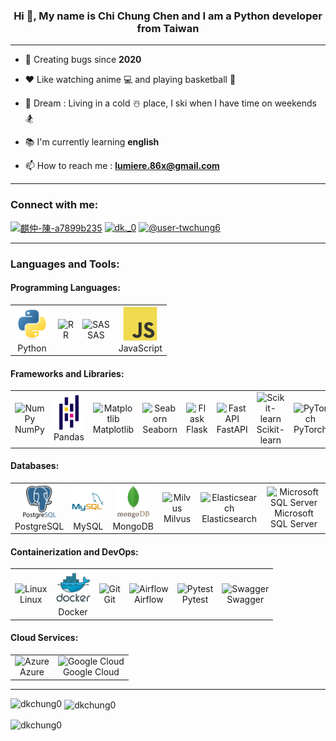 <h3 align="center">Hi 👋, My name is Chi Chung Chen and I am a Python developer from Taiwan </h3>
<hr>

- 💫 Creating bugs since **2020**

- ❤️ Like watching anime 💻 and playing basketball 🏀

- 🚀 Dream : Living in a cold ☃️ place, I ski when I have time on weekends 🏂

- 📚 I'm currently learning **english** 

- 📫 How to reach me : **lumiere.86x@gmail.com**
<hr>

<h3 align="left">Connect with me:</h3>
<p align="left">
<a href="https://linkedin.com/in/麒仲-陳-a7899b235" target="blank"><img align="center" src="https://raw.githubusercontent.com/rahuldkjain/github-profile-readme-generator/master/src/images/icons/Social/linked-in-alt.svg" alt="麒仲-陳-a7899b235" height="30" width="40" /></a>
<a href="https://instagram.com/dk._0" target="blank"><img align="center" src="https://raw.githubusercontent.com/rahuldkjain/github-profile-readme-generator/master/src/images/icons/Social/instagram.svg" alt="dk._0" height="30" width="40" /></a>
<a href="https://www.youtube.com/@user-twchung6" target="blank"><img align="center" src="https://raw.githubusercontent.com/rahuldkjain/github-profile-readme-generator/master/src/images/icons/Social/youtube.svg" alt="@user-twchung6" height="30" width="40" /></a>
</p>
<hr>

<h3 align="left">Languages and Tools:</h3>
<p align="left">
  <!-- Programming Languages -->
  <h4 align="left">Programming Languages:</h4>
  <table>
    <tr>
      <td align="center"><img src="https://raw.githubusercontent.com/devicons/devicon/master/icons/python/python-original.svg" title="Python" alt="Python" width="55" height="55"/><br>Python</td>
      <td align="center"><img src="https://www.r-project.org/logo/Rlogo.svg" title="R" alt="R" width="55" height="55"/><br>R</td>
      <td align="center"><img src="https://www.vectorlogo.zone/logos/sas/sas-icon.svg" title="SAS" alt="SAS" width="55" height="55"/><br>SAS</td>
      <td align="center"><img src="https://raw.githubusercontent.com/devicons/devicon/master/icons/javascript/javascript-original.svg" title="JavaScript" alt="JavaScript" width="55" height="55"/><br>JavaScript</td>
    </tr>
  </table>

  <!-- Frameworks and Libraries in Python3 -->
  <h4 align="left">Frameworks and Libraries:</h4>
  <table>
    <tr>
      <td align="center"><img src="https://numpy.org/images/logo.svg" title="NumPy" alt="NumPy" width="55" height="55"/><br>NumPy</td>
      <td align="center"><img src="https://raw.githubusercontent.com/devicons/devicon/2ae2a900d2f041da66e950e4d48052658d850630/icons/pandas/pandas-original.svg" title="Pandas" alt="Pandas" width="55" height="55"/><br>Pandas</td>
      <td align="center"><img src="https://matplotlib.org/stable/_static/logo2.svg" title="Matplotlib" alt="Matplotlib" width="55" height="55"/><br>Matplotlib</td>
      <td align="center"><img src="https://seaborn.pydata.org/_images/logo-mark-lightbg.svg" title="Seaborn" alt="Seaborn" width="55" height="55"/><br>Seaborn</td>
      <td align="center"><img src="https://www.vectorlogo.zone/logos/pocoo_flask/pocoo_flask-icon.svg" title="Flask" alt="Flask" width="55" height="55"/><br>Flask</td>
      <td align="center"><img src="https://fastapi.tiangolo.com/img/logo-margin/logo-teal.png" title="FastAPI" alt="FastAPI" width="55" height="55"/><br>FastAPI</td>
      <td align="center"><img src="https://upload.wikimedia.org/wikipedia/commons/0/05/Scikit_learn_logo_small.svg" title="Scikit-learn" alt="Scikit-learn" width="55" height="55"/><br>Scikit-learn</td>
      <td align="center"><img src="https://www.vectorlogo.zone/logos/pytorch/pytorch-icon.svg" title="PyTorch" alt="PyTorch" width="55" height="55"/><br>PyTorch</td>
      <td align="center"><img src="https://www.vectorlogo.zone/logos/tensorflow/tensorflow-icon.svg" title="TensorFlow" alt="TensorFlow" width="55" height="55"/><br>TensorFlow</td>
      <td align="center"><img src="https://raw.githubusercontent.com/detain/svg-logos/780f25886640cef088af994181646db2f6b1a3f8/svg/selenium-logo.svg" title="Selenium" alt="Selenium" width="55" height="55"/><br>Selenium</td>
    </tr>
  </table>

  <!-- Databases -->
  <h4 align="left">Databases:</h4>
  <table>
    <tr>
      <td align="center"><img src="https://raw.githubusercontent.com/devicons/devicon/master/icons/postgresql/postgresql-original-wordmark.svg" title="PostgreSQL" alt="PostgreSQL" width="55" height="55"/><br>PostgreSQL</td>
      <td align="center"><img src="https://raw.githubusercontent.com/devicons/devicon/master/icons/mysql/mysql-original-wordmark.svg" title="MySQL" alt="MySQL" width="55" height="55"/><br>MySQL</td>
      <td align="center"><img src="https://raw.githubusercontent.com/devicons/devicon/master/icons/mongodb/mongodb-original-wordmark.svg" title="MongoDB" alt="MongoDB" width="55" height="55"/><br>MongoDB</td>
      <td align="center"><img src="https://artwork.lfaidata.foundation/projects/milvus/stacked/color/milvus-stacked-color.svg" title="Milvus" alt="Milvus" width="55" height="55"/><br>Milvus</td>
      <td align="center"><img src="https://www.vectorlogo.zone/logos/elastic/elastic-icon.svg" title="Elasticsearch" alt="Elasticsearch" width="55" height="55"/><br>Elasticsearch</td>
      <td align="center"><img src="https://www.svgrepo.com/show/303229/microsoft-sql-server-logo.svg" title="Microsoft SQL Server" alt="Microsoft SQL Server" width="55" height="55"/><br>Microsoft SQL Server</td>
    </tr>
  </table>

  <!-- DevOps Tools -->
  <h4 align="left">Containerization and DevOps:</h4>
  <table>
    <tr>
      <td align="center"><img src="https://www.vectorlogo.zone/logos/linux/linux-icon.svg" title="Linux" alt="Linux" width="55" height="55"/><br>Linux</td>
      <td align="center"><img src="https://raw.githubusercontent.com/devicons/devicon/master/icons/docker/docker-original-wordmark.svg" title="Docker" alt="Docker" width="55" height="55"/><br>Docker</td>
      <td align="center"><img src="https://www.vectorlogo.zone/logos/git-scm/git-scm-icon.svg" title="Git" alt="Git" width="55" height="55"/><br>Git</td>
      <td align="center"><img src="https://airflow.apache.org/docs/apache-airflow/latest/_images/powered_by_airflow.svg" title="Airflow" alt="Airflow" width="55" height="55"/><br>Airflow</td>
      <td align="center"><img src="https://docs.pytest.org/en/stable/_images/pytest-logo.png" title="Pytest" alt="Pytest" width="55" height="55"/><br>Pytest</td>
      <td align="center"><img src="https://swagger.io/wp-content/themes/swagger/assets/images/swagger-logo.svg" title="Swagger" alt="Swagger" width="55" height="55"/><br>Swagger</td>
    </tr>
  </table>

  <!-- Cloud Services -->
  <h4 align="left">Cloud Services:</h4>
  <table>
    <tr>
      <td align="center"><img src="https://www.vectorlogo.zone/logos/microsoft_azure/microsoft_azure-icon.svg" title="Azure" alt="Azure" width="55" height="55"/><br>Azure</td>
      <td align="center"><img src="https://www.vectorlogo.zone/logos/google_cloud/google_cloud-icon.svg" title="Google Cloud" alt="Google Cloud" width="55" height="55"/><br>Google Cloud</td>
    </tr>
  </table>
</p>


<hr>

<p><img align="left" src="https://github-readme-stats.vercel.app/api/top-langs?username=dkchung0&show_icons=true&locale=en&layout=compact" alt="dkchung0" /></p>

<p>&nbsp;<img align="center" src="https://github-readme-stats.vercel.app/api?username=dkchung0&show_icons=true&locale=en" alt="dkchung0" /></p>

<p><img align="center" src="https://github-readme-streak-stats.herokuapp.com/?user=dkchung0&" alt="dkchung0" /></p>

